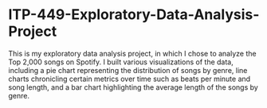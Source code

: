 # ITP-449-Exploratory-Data-Analysis-Project
This is my exploratory data analysis project, in which I chose to analyze the Top 2,000 songs on Spotify. 
I built various visualizations of the data, including a pie chart representing the distribution of songs by genre, line charts
chronicling certain metrics over time such as beats per minute and song length, and a bar chart highlighting the average length of the songs
by genre.

